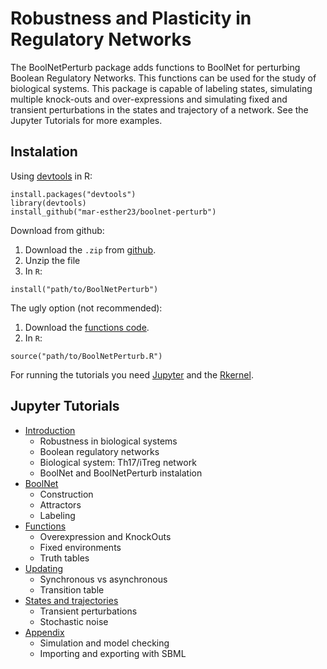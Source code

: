 # Robustness and Plasticity in Regulatory Networks

The BoolNetPerturb package adds functions to BoolNet for perturbing Boolean Regulatory Networks. This functions can be used for the study of biological systems. This package is capable of labeling states, simulating multiple knock-outs and over-expressions and simulating fixed and transient perturbations in the states and trajectory of a network. See the Jupyter Tutorials for more examples.

## Instalation
Using [devtools](https://github.com/hadley/devtools) in R:
```
install.packages("devtools")
library(devtools)
install_github("mar-esther23/boolnet-perturb")
```

Download from github:
1. Download the `.zip` from [github](https://github.com/mar-esther23/boolnet-perturb). 
2. Unzip the file
3. In `R`:
```
install("path/to/BoolNetPerturb")
```

The ugly option (not recommended):
1. Download the [functions code](https://github.com/mar-esther23/boolnet-perturb/blob/master/BoolNetPerturb/R/BoolNetPerturb.R).
2. In `R`:
```
source("path/to/BoolNetPerturb.R")
```




For running the tutorials you need [Jupyter](http://jupyter.readthedocs.org/en/latest/install.html) and the [Rkernel](http://irkernel.github.io/installation/).

## Jupyter Tutorials

* [Introduction](./RPRN-Introduction.ipynb)
    * Robustness in biological systems
    * Boolean regulatory networks
    * Biological system: Th17/iTreg network
    * BoolNet and BoolNetPerturb instalation
* [BoolNet](./RPRN-BoolNet.ipynb)
    * Construction
    * Attractors
    * Labeling
* [Functions](./RPRN-Functions.ipynb)
    * Overexpression and KnockOuts
    * Fixed environments
    * Truth tables
* [Updating](./RPRN-Updating.ipynb)
    * Synchronous vs asynchronous
    * Transition table
* [States and trajectories](./RPRN-States-Trajectories.ipynb)
    * Transient perturbations
    * Stochastic noise
* [Appendix](./RPRN-Appendix.ipynb)
    * Simulation and model checking
    * Importing and exporting with SBML

